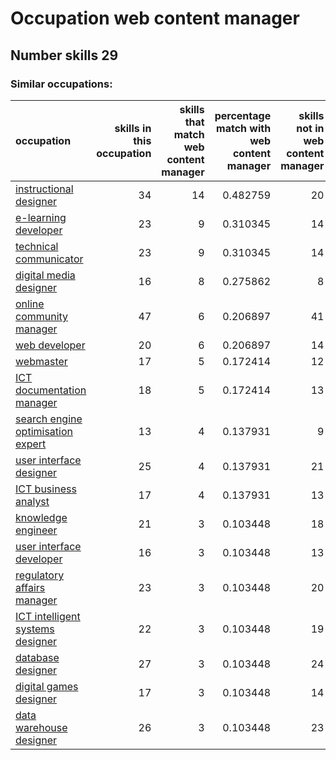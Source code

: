 # Occupation web content manager
## Number skills 29
### Similar occupations:
| occupation                                                                |   skills in this occupation |   skills that match web content manager |   percentage match with web content manager |   skills not in web content manager |
|:--------------------------------------------------------------------------|----------------------------:|----------------------------------------:|--------------------------------------------:|------------------------------------:|
| [instructional designer](instructional_designer.md)                       |                          34 |                                      14 |                                    0.482759 |                                  20 |
| [e-learning developer](e-learning_developer.md)                           |                          23 |                                       9 |                                    0.310345 |                                  14 |
| [technical communicator](technical_communicator.md)                       |                          23 |                                       9 |                                    0.310345 |                                  14 |
| [digital media designer](digital_media_designer.md)                       |                          16 |                                       8 |                                    0.275862 |                                   8 |
| [online community manager](online_community_manager.md)                   |                          47 |                                       6 |                                    0.206897 |                                  41 |
| [web developer](web_developer.md)                                         |                          20 |                                       6 |                                    0.206897 |                                  14 |
| [webmaster](webmaster.md)                                                 |                          17 |                                       5 |                                    0.172414 |                                  12 |
| [ICT documentation manager](ICT_documentation_manager.md)                 |                          18 |                                       5 |                                    0.172414 |                                  13 |
| [search engine optimisation expert](search_engine_optimisation_expert.md) |                          13 |                                       4 |                                    0.137931 |                                   9 |
| [user interface designer](user_interface_designer.md)                     |                          25 |                                       4 |                                    0.137931 |                                  21 |
| [ICT business analyst](ICT_business_analyst.md)                           |                          17 |                                       4 |                                    0.137931 |                                  13 |
| [knowledge engineer](knowledge_engineer.md)                               |                          21 |                                       3 |                                    0.103448 |                                  18 |
| [user interface developer](user_interface_developer.md)                   |                          16 |                                       3 |                                    0.103448 |                                  13 |
| [regulatory affairs manager](regulatory_affairs_manager.md)               |                          23 |                                       3 |                                    0.103448 |                                  20 |
| [ICT intelligent systems designer](ICT_intelligent_systems_designer.md)   |                          22 |                                       3 |                                    0.103448 |                                  19 |
| [database designer](database_designer.md)                                 |                          27 |                                       3 |                                    0.103448 |                                  24 |
| [digital games designer](digital_games_designer.md)                       |                          17 |                                       3 |                                    0.103448 |                                  14 |
| [data warehouse designer](data_warehouse_designer.md)                     |                          26 |                                       3 |                                    0.103448 |                                  23 |

